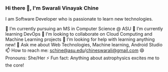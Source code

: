 ### Hi there 👋, I'm Swarali Vinayak Chine

I am Software Developer who is passionate to learn new technologies.
<!--
**swaralichine/swaralichine** is a ✨ _special_ ✨ repository because its `README.md` (this file) appears on your GitHub profile.

Here are some ideas to get you started: -->

 🔭 I’m currently pursuing an MS in Computer Science @ ASU
 🌱 I’m currently learning DevOps
 👯 I’m looking to collaborate on Cloud Computing and Machine Learning projects
 🤔 I’m looking for help with learning anything new!
 💬 Ask me about Web Technologies, Machine learning, Android Studio
 📫 How to reach me: schine@asu.edu/chineswarali@gmail.com
 😄 Pronouns: She/Her
 ⚡ Fun fact: Anything about astrophysics excites me to the core!

